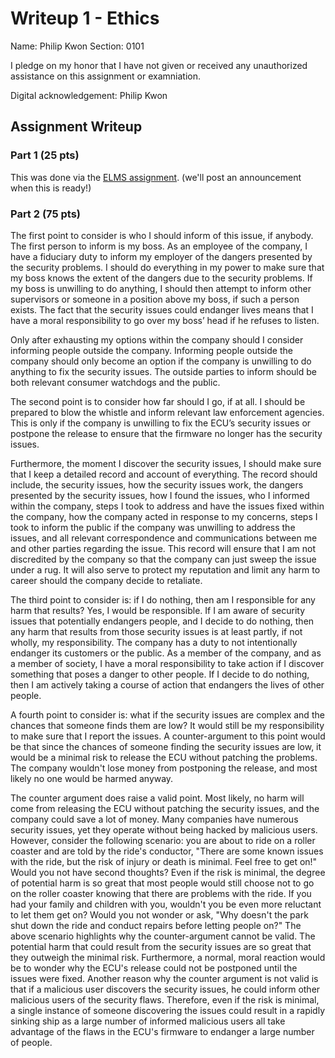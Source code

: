 # Writeup 1 - Ethics

Name: Philip Kwon
Section: 0101

I pledge on my honor that I have not given or received any unauthorized assistance on this assignment or examniation.

Digital acknowledgement: Philip Kwon

## Assignment Writeup

### Part 1 (25 pts)

This was done via the [ELMS assignment](). (we'll post an announcement when this is ready!)

### Part 2 (75 pts)

The first point to consider is who I should inform of this issue, if anybody.  The first person to inform is my boss.  As an employee of the company, I have a fiduciary duty to inform my employer of the dangers presented by the security problems.  I should do everything in my power to make sure that my boss knows the extent of the dangers due to the security problems.  If my boss is unwilling to do anything, I should then attempt to inform other supervisors or someone in a position above my boss, if such a person exists.  The fact that the security issues could endanger lives means that I have a moral responsibility to go over my boss’ head if he refuses to listen.  

Only after exhausting my options within the company should I consider informing people outside the company.  Informing people outside the company should only become an option if the company is unwilling to do anything to fix the security issues.  The outside parties to inform should be both relevant consumer watchdogs and the public.

The second point is to consider how far should I go, if at all.  I should be prepared to blow the whistle and inform relevant law enforcement agencies.  This is only if the company is unwilling to fix the ECU’s security issues or postpone the release to ensure that the firmware no longer has the security issues.  

Furthermore, the moment I discover the security issues, I should make sure that I keep a detailed record and account of everything.  The record should include, the security issues, how the security issues work, the dangers presented by the security issues, how I found the issues, who I informed within the company, steps I took to address and have the issues fixed within the company, how the company acted in response to my concerns, steps I took to inform the public if the company was unwilling to address the issues, and all relevant correspondence and communications between me and other parties regarding the issue.  This record will ensure that I am not discredited by the company so that the company can just sweep the issue under a rug.  It will also serve to protect my reputation and limit any harm to career should the company decide to retaliate.

The third point to consider is: if I do nothing, then am I responsible for any harm that results?  Yes, I would be responsible.  If I am aware of security issues that potentially endangers people, and I decide to do nothing, then any harm that results from those security issues is at least partly, if not wholly, my responsibility.  The company has a duty to not intentionally endanger its customers or the public.  As a member of the company, and as a member of society, I have a moral responsibility to take action if I discover something that poses a danger to other people. If I decide to do nothing, then I am actively taking a course of action that endangers the lives of other people. 

A fourth point to consider is: what if the security issues are complex and the chances that someone finds them are low? It would still be my responsibility to make sure that I report the issues. A counter-argument to this point would be that since the chances of someone finding the security issues are low, it would be a minimal risk to release the ECU without patching the problems. The company wouldn't lose money from postponing the release, and most likely no one would be harmed anyway. 

The counter argument does raise a valid point. Most likely, no harm will come from releasing the ECU without patching the security issues, and the company could save a lot of money. Many companies have numerous security issues, yet they operate without being hacked by malicious users. However, consider the following scenario: you are about to ride on a roller coaster and are told by the ride's conductor, "There are some known issues with the ride, but the risk of injury or death is minimal. Feel free to get on!" Would you not have second thoughts? Even if the risk is minimal, the degree of potential harm is so great that most people would still choose not to go on the roller coaster knowing that there are problems with the ride. If you had your family and children with you, wouldn't you be even more reluctant to let them get on? Would you not wonder or ask, "Why doesn't the park shut down the ride and conduct repairs before letting people on?" The above scenario highlights why the counter-argument cannot be valid. The potential harm that could result from the security issues are so great that they outweigh the minimal risk. Furthermore, a normal, moral reaction would be to wonder why the ECU's release could not be postponed until the issues were fixed. Another reason why the counter argument is not valid is that if a malicious user discovers the security issues, he could inform other malicious users of the security flaws. Therefore, even if the risk is minimal, a single instance of someone discovering the issues could result in a rapidly sinking ship as a large number of informed malicious users all take advantage of the flaws in the ECU's firmware to endanger a large number of people.